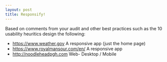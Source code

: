 ```yaml
---
layout: post
title: Responsify!
---
```


Based on comments from your audit and other best practices such as the 10 usability heuritics design the following:
* https://www.weather.gov
	A responsive app (just the home page)
* https://www.royalmansour.com/en/
	A responsive app
* http://noodleheadpgh.com
	Web- Desktop / Mobile
